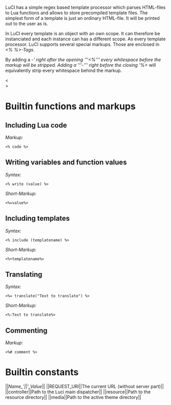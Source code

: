 LuCI has a simple regex based template processor which parses HTML-files to Lua functions and allows to store precompiled template files.
The simplest form of a template is just an ordinary HTML-file. It will be printed out to the user as is.

In LuCI every template is an object with an own scope. It can therefore be instanciated and each instance can has a different scope. As every template processor. LuCI supports several special markups. Those are enclosed in *<% %>-Tags*.

By adding a *-_' right after the opening '''<%''' every whitespace before the markup will be stripped. Adding a '''-''' right before the closing '_%>* will equivalently strip every whitespace behind the markup.

<<BR>>


# Builtin functions and markups
## Including Lua code
*Markup:*
	
	<% code %>
	


## Writing variables and function values
*Syntax:*
	
	<% write (value) %>
	

*Short-Markup:*
	
	<%=value%>
	

## Including templates
*Syntax:*
	
	<% include (templatename) %>
	

*Short-Markup:*
	
	<%+templatename%>
	


## Translating
*Syntax:*
	
	<%= translate("Text to translate") %>
	


*Short-Markup:*
	
	<%:Text to translate%>
	


## Commenting
*Markup:*
	
	<%# comment %>
	

# Builtin constants
||*Name_'||'_Value*||
||REQUEST_URI||The current URL (without server part)||
||controller||Path to the Luci main dispatcher||
||resource||Path to the resource directory||
||media||Path to the active theme directory||
